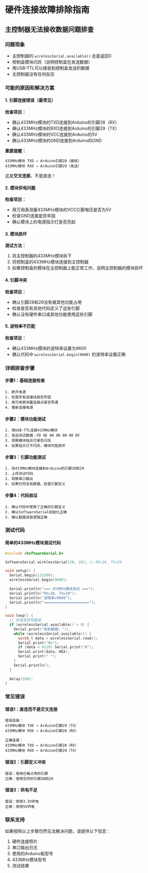 # 硬件连接故障排除指南

## 主控制器无法接收数据问题排查

### 问题现象
- 主控制器的 `wirelessSerial.available()` 总是返回0
- 控制盒模块闪烁（说明控制盒在发送数据）
- 用USB-TTL可以接收到控制盒发送的数据
- 主控制器没有任何反应

### 可能的原因和解决方案

#### 1. 引脚连接错误（最常见）

**检查项目：**
- 确认433MHz模块的TXD连接到Arduino的引脚28（RX）
- 确认433MHz模块的RXD连接到Arduino的引脚29（TX）
- 确认433MHz模块的VCC连接到Arduino的5V
- 确认433MHz模块的GND连接到Arduino的GND

**重要提醒：**
```
433MHz模块 TXD → Arduino引脚28（接收）
433MHz模块 RXD → Arduino引脚29（发送）
```
这是**交叉连接**，不是直连！

#### 2. 模块供电问题

**检查项目：**
- 用万用表测量433MHz模块的VCC引脚电压是否为5V
- 检查GND连接是否牢固
- 确认模块上的电源指示灯是否亮起

#### 3. 模块损坏

**测试方法：**
1. 将主控制器的433MHz模块拆下
2. 将控制盒的433MHz模块连接到主控制器
3. 如果控制盒的模块在主控制器上能正常工作，说明主控制器的模块损坏

#### 4. 引脚冲突

**检查项目：**
- 确认引脚28和29没有被其他功能占用
- 检查是否有其他代码定义了这些引脚
- 确认没有硬件串口或其他功能使用这些引脚

#### 5. 波特率不匹配

**检查项目：**
- 确认433MHz模块的波特率设置为9600
- 确认代码中 `wirelessSerial.begin(9600)` 的波特率设置正确

### 详细排查步骤

#### 步骤1：基础连接检查
```
1. 断开电源
2. 检查所有连接线是否牢固
3. 用万用表测量连接点是否导通
4. 重新连接电源
```

#### 步骤2：模块功能测试
```
1. 用USB-TTL连接433MHz模块
2. 发送测试数据：FD 0E 00 00 00 00 DF
3. 观察模块指示灯是否闪烁
4. 如果指示灯不闪烁，模块可能损坏
```

#### 步骤3：引脚功能测试
```
1. 将433MHz模块连接到Arduino的引脚28和29
2. 上传测试代码
3. 观察串口输出
4. 如果仍然没有数据，检查引脚定义
```

#### 步骤4：代码验证
```
1. 确认代码中使用了正确的引脚定义
2. 确认SoftwareSerial初始化正确
3. 确认数据读取逻辑正确
```

### 测试代码

#### 简单的433MHz模块测试代码
```cpp
#include <SoftwareSerial.h>

SoftwareSerial wirelessSerial(28, 29); // RX=28, TX=29

void setup() {
  Serial.begin(115200);
  wirelessSerial.begin(9600);
  
  Serial.println("=== 433MHz模块测试 ===");
  Serial.println("RX=28, TX=29");
  Serial.println("波特率=9600");
  Serial.println("=====================");
}

void loop() {
  // 检查是否有数据
  if (wirelessSerial.available() > 0) {
    Serial.print("收到数据: ");
    while (wirelessSerial.available()) {
      uint8_t data = wirelessSerial.read();
      Serial.print("0x");
      if (data < 0x10) Serial.print("0");
      Serial.print(data, HEX);
      Serial.print(" ");
    }
    Serial.println();
  }
  
  delay(100);
}
```

### 常见错误

#### 错误1：直连而不是交叉连接
```
错误连接：
433MHz模块 TXD → Arduino引脚29（TX）
433MHz模块 RXD → Arduino引脚28（RX）

正确连接：
433MHz模块 TXD → Arduino引脚28（RX）
433MHz模块 RXD → Arduino引脚29（TX）
```

#### 错误2：引脚定义冲突
```
错误：使用已被占用的引脚
正确：使用空闲的引脚28和29
```

#### 错误3：供电不足
```
错误：使用3.3V供电
正确：使用5V供电
```

### 联系支持

如果按照以上步骤仍然无法解决问题，请提供以下信息：
1. 硬件连接照片
2. 串口输出日志
3. 使用的Arduino板型号
4. 433MHz模块型号
5. 测试结果
